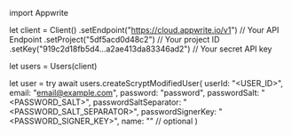 import Appwrite

let client = Client()
    .setEndpoint("https://cloud.appwrite.io/v1") // Your API Endpoint
    .setProject("5df5acd0d48c2") // Your project ID
    .setKey("919c2d18fb5d4...a2ae413da83346ad2") // Your secret API key

let users = Users(client)

let user = try await users.createScryptModifiedUser(
    userId: "<USER_ID>",
    email: "email@example.com",
    password: "password",
    passwordSalt: "<PASSWORD_SALT>",
    passwordSaltSeparator: "<PASSWORD_SALT_SEPARATOR>",
    passwordSignerKey: "<PASSWORD_SIGNER_KEY>",
    name: "<NAME>" // optional
)

